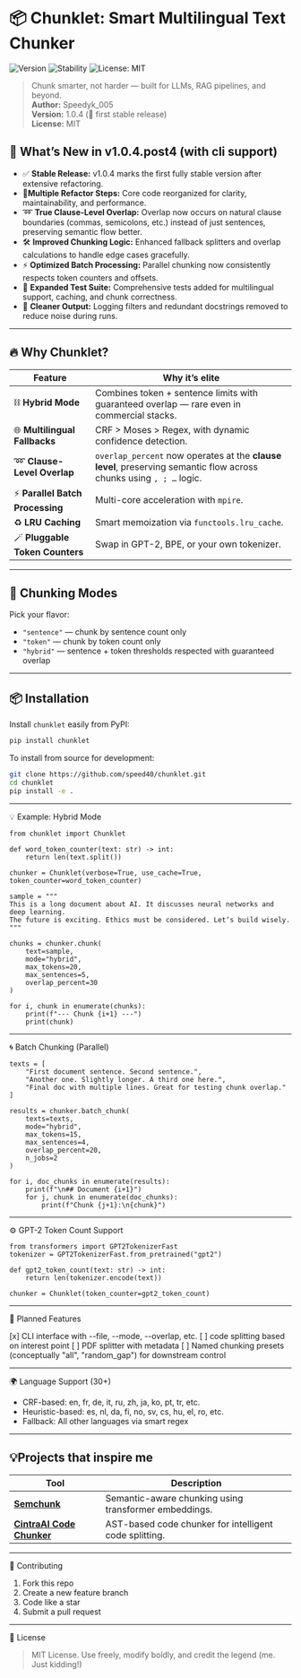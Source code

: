 # 📦 Chunklet: Smart Multilingual Text Chunker

![Version](https://img.shields.io/badge/version-1.0.4-blue)
![Stability](https://img.shields.io/badge/stability-stable-brightgreen)
![License: MIT](https://img.shields.io/badge/license-MIT-yellow)

> Chunk smarter, not harder — built for LLMs, RAG pipelines, and beyond.  
**Author:** Speedyk_005  
**Version:** 1.0.4 (🎉 first stable release)  
**License:** MIT


## 🚀 What’s New in v1.0.4.post4 (with cli support)

- ✅ **Stable Release:** v1.0.4 marks the first fully stable version after extensive refactoring.
- 🔄**Multiple Refactor Steps:** Core code reorganized for clarity, maintainability, and performance.
- ➿ **True Clause-Level Overlap:** Overlap now occurs on natural clause boundaries (commas, semicolons, etc.) instead of just sentences, preserving semantic flow better.
- 🛠️ **Improved Chunking Logic:** Enhanced fallback splitters and overlap calculations to handle edge cases gracefully.
- ⚡ **Optimized Batch Processing:** Parallel chunking now consistently respects token counters and offsets.
- 🧪 **Expanded Test Suite:** Comprehensive tests added for multilingual support, caching, and chunk correctness.
- 🧹 **Cleaner Output:** Logging filters and redundant docstrings removed to reduce noise during runs.

---

## 🔥 Why Chunklet?

Feature | Why it’s elite  
--------|----------------
⛓️ **Hybrid Mode** | Combines token + sentence limits with guaranteed overlap — rare even in commercial stacks.  
🌐 **Multilingual Fallbacks** | CRF > Moses > Regex, with dynamic confidence detection.  
➿ **Clause-Level Overlap** | `overlap_percent` now operates at the **clause level**, preserving semantic flow across chunks using `, ; …` logic.  
⚡ **Parallel Batch Processing** | Multi-core acceleration with `mpire`.  
♻️ **LRU Caching** | Smart memoization via `functools.lru_cache`.  
🪄 **Pluggable Token Counters** | Swap in GPT-2, BPE, or your own tokenizer.

---

## 🧩 Chunking Modes

Pick your flavor:

- `"sentence"` — chunk by sentence count only  
- `"token"` — chunk by token count only  
- `"hybrid"` — sentence + token thresholds respected with guaranteed overlap  

---

## 📦 Installation

Install `chunklet` easily from PyPI:

```bash
pip install chunklet
```

To install from source for development:

```bash
git clone https://github.com/speed40/chunklet.git
cd chunklet
pip install -e .
```

---

💡 Example: Hybrid Mode
```
from chunklet import Chunklet

def word_token_counter(text: str) -> int:
    return len(text.split())

chunker = Chunklet(verbose=True, use_cache=True, token_counter=word_token_counter)

sample = """
This is a long document about AI. It discusses neural networks and deep learning.
The future is exciting. Ethics must be considered. Let’s build wisely.
"""

chunks = chunker.chunk(
    text=sample,
    mode="hybrid",
    max_tokens=20,
    max_sentences=5,
    overlap_percent=30
)

for i, chunk in enumerate(chunks):
    print(f"--- Chunk {i+1} ---")
    print(chunk)
```

---

🌀 Batch Chunking (Parallel)
```
texts = [
    "First document sentence. Second sentence.",
    "Another one. Slightly longer. A third one here.",
    "Final doc with multiple lines. Great for testing chunk overlap."
]

results = chunker.batch_chunk(
    texts=texts,
    mode="hybrid",
    max_tokens=15,
    max_sentences=4,
    overlap_percent=20,
    n_jobs=2
)

for i, doc_chunks in enumerate(results):
    print(f"\n## Document {i+1}")
    for j, chunk in enumerate(doc_chunks):
        print(f"Chunk {j+1}:\n{chunk}")
```

---

⚙️ GPT-2 Token Count Support
```
from transformers import GPT2TokenizerFast
tokenizer = GPT2TokenizerFast.from_pretrained("gpt2")

def gpt2_token_count(text: str) -> int:
    return len(tokenizer.encode(text))

chunker = Chunklet(token_counter=gpt2_token_count)
```

---

🧪 Planned Features

[x] CLI interface with --file, --mode, --overlap, etc.
[ ] code splitting based on interest point
[ ] PDF splitter with metadata
[ ] Named chunking presets (conceptually "all", "random_gap") for downstream control


---

🌍 Language Support (30+)

- CRF-based: en, fr, de, it, ru, zh, ja, ko, pt, tr, etc.
- Heuristic-based: es, nl, da, fi, no, sv, cs, hu, el, ro, etc.
- Fallback: All other languages via smart regex


---

## 💡Projects that inspire me

| Tool                      | Description                                                                                      |
|---------------------------|--------------------------------------------------------------------------------------------------|
| [**Semchunk**](https://github.com/cocktailpeanut/semchunk)  | Semantic-aware chunking using transformer embeddings.                  |
| [**CintraAI Code Chunker**](https://github.com/CintraAI/code-chunker) | AST-based code chunker for intelligent code splitting.                 |


---

🤝 Contributing

1. Fork this repo
2. Create a new feature branch
3. Code like a star
4. Submit a pull request


---

📜 License

> MIT License. Use freely, modify boldly, and credit the legend (me. Just kidding!)
